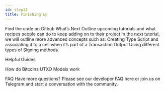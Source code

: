 ```yaml
---
id: step12
title: Finishing up
---
```


Find the code on Github
What’s Next
Outline upcoming tutorials and what recipes people can do to keep adding on to their project
In the next tutorial, we will outline more advanced concepts such as:
Creating Type Script and associating it to a cell when it’s part of a Transaction Output
Using different types of Signing methods


Helpful Guides

How do Bitcoins UTXO Models work <link>

FAQ
Have more questions? Please see our developer FAQ here or join us on Telegram and start a conversation with the community.
